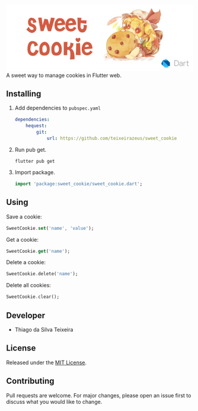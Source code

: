 ![banner](https://raw.githubusercontent.com/teixeirazeus/sweet_cookie/master/readme_assets/banner.png)
A sweet way to manage cookies in Flutter web.

## Installing

1.  Add dependencies to `pubspec.yaml`

    ```yaml
    dependencies:
        hequest:
            git:
                url: https://github.com/teixeirazeus/sweet_cookie
    ```

2.  Run pub get.

    ```shell
    flutter pub get
    ```

3.  Import package.

    ```dart
    import 'package:sweet_cookie/sweet_cookie.dart';
    ```

## Using

Save a cookie:

```dart
SweetCookie.set('name', 'value');
```

Get a cookie:

```dart
SweetCookie.get('name');
```

Delete a cookie:

```dart
SweetCookie.delete('name');
```

Delete all cookies:

```dart
SweetCookie.clear();
```

## Developer

*   Thiago da Silva Teixeira

## License

Released under the [MIT License](http://opensource.org/licenses/MIT).


## Contributing

Pull requests are welcome. For major changes, please open an issue first to discuss what you would like to change.
